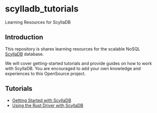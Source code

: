 # scylladb_tutorials

Learning Resources for ScyllaDB

## Introduction

This repository is shares learning resources for the scalable NoSQL  [ScyllaDB](https://www.scylladb.com/) database.

We will cover getting-started tutorials and provide guides on how to work with ScyllaDB.
You are encouraged to add your own knowledge and experiences to this OpenSource project.

## Tutorials

- [Getting Started with ScyllaDB](./tutorials/getting_started/README.md)
- [Using the Rust Driver with ScyllaDB](./tutorials/rust_driver/README.md)